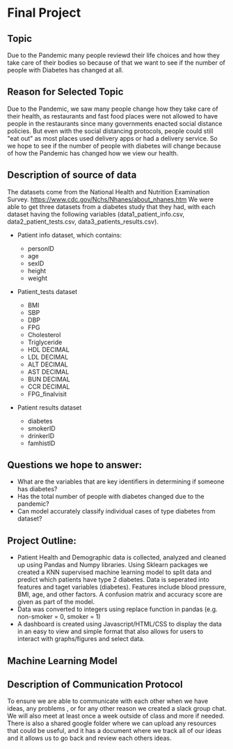 # Final Project
## Topic
Due to the Pandemic many people reviewd their life choices and how they take care of their bodies so because of that we want to see if the number of people with Diabetes has changed at all.

## Reason for Selected Topic 
Due to the Pandemic, we saw many people change how they take care of their health, as restaurants and fast food places were not allowed to have people in the restaurants since many governments enacted social distance policies. But even with the social distancing protocols, people could still "eat out" as most places used delivery apps or had a delivery service. So we hope to see if the number of people with diabetes will change because of how the Pandemic has changed how we view our health.

## Description of source of data
The datasets come from the National Health and Nutrition Examination Survey. https://www.cdc.gov/Nchs/Nhanes/about_nhanes.htm
We were able to get three datasets from a diabetes study that they had, with each dataset having the following variables (data1_patient_info.csv, data2_patient_tests.csv, data3_patients_results.csv).

* Patient info dataset, which contains:
  * personID
  * age
  * sexID
  * height 
  * weight 
  
* Patient_tests dataset
  * BMI
  * SBP 
  * DBP 
  * FPG
  * Cholesterol
  * Triglyceride
  * HDL DECIMAL 
  * LDL DECIMAL 
  * ALT DECIMAL
  * AST DECIMAL
  * BUN DECIMAL
  * CCR DECIMAL 
  * FPG_finalvisit
 
* Patient results dataset
  * diabetes
  * smokerID 
  * drinkerID 
  * famhistID 

## Questions we hope to answer:
* What are the variables that are key identifiers in determining if someone has diabetes? 
* Has the total number of people with diabetes changed due to the pandemic?
* Can model accurately classify individual cases of type diabetes from dataset?

## Project Outline:
* Patient Health and Demographic data is collected, analyzed and cleaned up using Pandas and Numpy libraries. Using Sklearn packages we created a KNN supervised machine learning model to split data and predict which patients have type 2 diabetes. Data is seperated into features and taget variables (diabetes). Features include blood pressure, BMI, age, and other factors. A confusion matrix and accuracy score are given as part of the model. 
* Data was converted to integers using replace function in pandas (e.g. non-smoker = 0, smoker = 1)
* A dashboard is created using Javascript/HTML/CSS to display the data in an easy to view and simple format that also allows for users to interact with graphs/figures and select data. 

## Machine Learning Model

## Description of Communication Protocol
To ensure we are able to communicate with each other when we have ideas, any problems , or for any other reason we created a slack group chat. We will also meet at least once a week outside of class and more if needed. There is also a shared google folder where we can upload any resources that could be useful, and it has a document where we track all of our ideas and it allows us to go back and review each others ideas.
